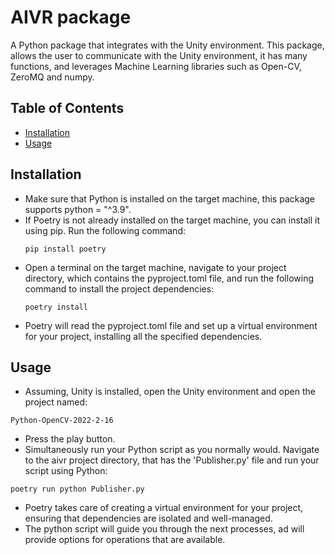 # AIVR package
A Python package that integrates with the Unity environment. This package,
allows the user to communicate with the Unity environment, it has many functions,
and leverages Machine Learning libraries such as Open-CV, ZeroMQ and numpy.

## Table of Contents

- [Installation](#installation)
- [Usage](#usage)


## Installation

- Make sure that Python is installed on the target machine, this package
 supports python = "^3.9".
- If Poetry is not already installed on the target machine, you can install it    using pip. Run the following command:
  ```
  pip install poetry
  ```
- Open a terminal on the target machine, navigate to your project directory, which contains the pyproject.toml file, and run the following command to install the project dependencies:
  ```
  poetry install
  ```
- Poetry will read the pyproject.toml file and set up a virtual environment for your project, installing all the specified dependencies.

## Usage

- Assuming, Unity is installed, open the Unity environment and open the project named:
```
Python-OpenCV-2022-2-16
```
- Press the play button.
- Simultaneously run your Python script as you normally would. Navigate to the aivr project directory, that has the 'Publisher.py' file and run your script using Python:
```
poetry run python Publisher.py
```
- Poetry takes care of creating a virtual environment for your project, ensuring that dependencies are isolated and well-managed.
- The python script will guide you through the next processes, ad will provide options for operations that are available.
